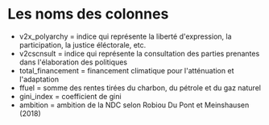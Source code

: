 # Les noms des colonnes
- v2x_polyarchy = indice qui représente la liberté d'expression, la participation, la justice éléctorale, etc.
- v2cscnsult = indice qui représente la consultation des parties prenantes dans l'élaboration des politiques
- total_financement = financement climatique pour l'atténuation et l'adaptation 
- ffuel = somme des rentes tirées du charbon, du pétrole et du gaz naturel
- gini_index = coefficient de gini
- ambition = ambition de la NDC selon Robiou Du Pont et Meinshausen (2018)
